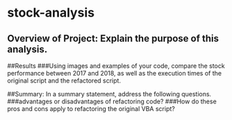 # stock-analysis

## Overview of Project: Explain the purpose of this analysis.

##Results
###Using images and examples of your code, compare the stock performance between 2017 and 2018, as well as the execution times of the original script and the refactored script.

##Summary: In a summary statement, address the following questions.
###advantages or disadvantages of refactoring code?
###How do these pros and cons apply to refactoring the original VBA script?
